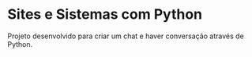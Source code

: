 # Sites e Sistemas com Python
 Projeto desenvolvido para criar um chat e haver conversação através de Python.
